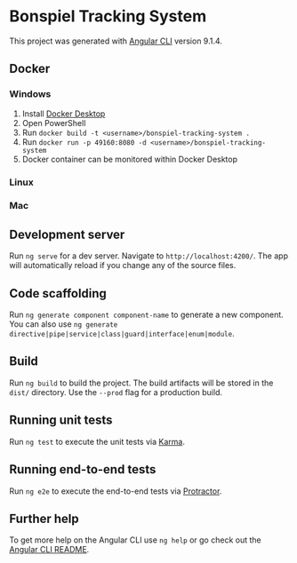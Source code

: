 # Bonspiel Tracking System

This project was generated with [Angular CLI](https://github.com/angular/angular-cli) version 9.1.4.

## Docker

### Windows

 1.  Install [Docker Desktop](https://www.docker.com/products/docker-desktop)
 2. Open PowerShell
 3. Run `docker build -t <username>/bonspiel-tracking-system .`
 4. Run `docker run -p 49160:8080 -d <username>/bonspiel-tracking-system`
 6. Docker container can be monitored within Docker Desktop
 
### Linux
### Mac

## Development server

Run `ng serve` for a dev server. Navigate to `http://localhost:4200/`. The app will automatically reload if you change any of the source files.

## Code scaffolding

Run `ng generate component component-name` to generate a new component. You can also use `ng generate directive|pipe|service|class|guard|interface|enum|module`.

## Build

Run `ng build` to build the project. The build artifacts will be stored in the `dist/` directory. Use the `--prod` flag for a production build.

## Running unit tests

Run `ng test` to execute the unit tests via [Karma](https://karma-runner.github.io).

## Running end-to-end tests

Run `ng e2e` to execute the end-to-end tests via [Protractor](http://www.protractortest.org/).

## Further help

To get more help on the Angular CLI use `ng help` or go check out the [Angular CLI README](https://github.com/angular/angular-cli/blob/master/README.md).
